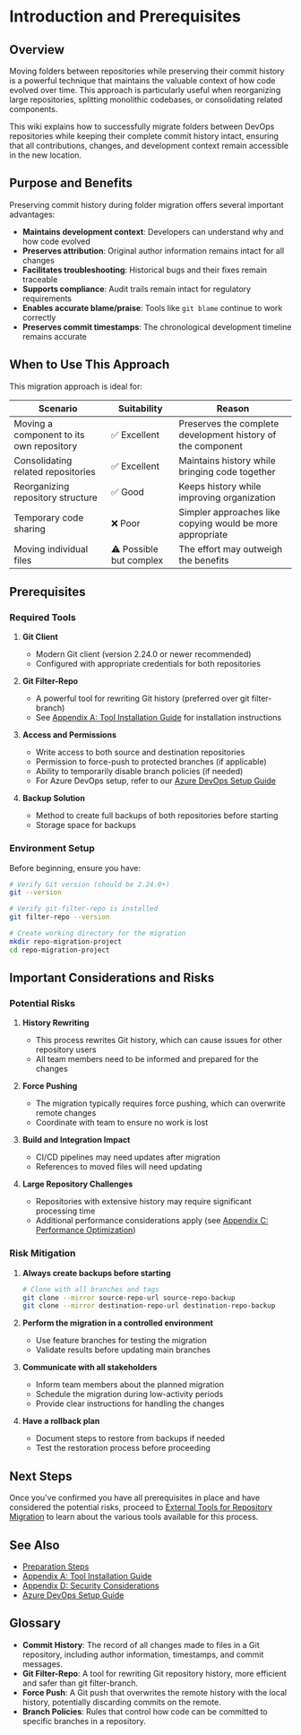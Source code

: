 # Introduction and Prerequisites

## Overview

Moving folders between repositories while preserving their commit history is a powerful technique that maintains the valuable context of how code evolved over time. This approach is particularly useful when reorganizing large repositories, splitting monolithic codebases, or consolidating related components.

This wiki explains how to successfully migrate folders between DevOps repositories while keeping their complete commit history intact, ensuring that all contributions, changes, and development context remain accessible in the new location.

## Purpose and Benefits

Preserving commit history during folder migration offers several important advantages:

- **Maintains development context**: Developers can understand why and how code evolved
- **Preserves attribution**: Original author information remains intact for all changes
- **Facilitates troubleshooting**: Historical bugs and their fixes remain traceable
- **Supports compliance**: Audit trails remain intact for regulatory requirements
- **Enables accurate blame/praise**: Tools like `git blame` continue to work correctly
- **Preserves commit timestamps**: The chronological development timeline remains accurate

## When to Use This Approach

This migration approach is ideal for:

| Scenario | Suitability | Reason |
|----------|-------------|--------|
| Moving a component to its own repository | ✅ Excellent | Preserves the complete development history of the component |
| Consolidating related repositories | ✅ Excellent | Maintains history while bringing code together |
| Reorganizing repository structure | ✅ Good | Keeps history while improving organization |
| Temporary code sharing | ❌ Poor | Simpler approaches like copying would be more appropriate |
| Moving individual files | ⚠️ Possible but complex | The effort may outweigh the benefits |

## Prerequisites

### Required Tools

1. **Git Client**
   - Modern Git client (version 2.24.0 or newer recommended)
   - Configured with appropriate credentials for both repositories

2. **Git Filter-Repo**
   - A powerful tool for rewriting Git history (preferred over git filter-branch)
   - See [Appendix A: Tool Installation Guide](./appendices/appendix-a-tool-installation.md) for installation instructions

3. **Access and Permissions**
   - Write access to both source and destination repositories
   - Permission to force-push to protected branches (if applicable)
   - Ability to temporarily disable branch policies (if needed)
   - For Azure DevOps setup, refer to our [Azure DevOps Setup Guide](./azure-devops-setup.md)

4. **Backup Solution**
   - Method to create full backups of both repositories before starting
   - Storage space for backups

### Environment Setup

Before beginning, ensure you have:

```bash
# Verify Git version (should be 2.24.0+)
git --version

# Verify git-filter-repo is installed
git filter-repo --version

# Create working directory for the migration
mkdir repo-migration-project
cd repo-migration-project
```

## Important Considerations and Risks

### Potential Risks

1. **History Rewriting**
   - This process rewrites Git history, which can cause issues for other repository users
   - All team members need to be informed and prepared for the changes

2. **Force Pushing**
   - The migration typically requires force pushing, which can overwrite remote changes
   - Coordinate with team to ensure no work is lost

3. **Build and Integration Impact**
   - CI/CD pipelines may need updates after migration
   - References to moved files will need updating

4. **Large Repository Challenges**
   - Repositories with extensive history may require significant processing time
   - Additional performance considerations apply (see [Appendix C: Performance Optimization](./appendices/appendix-c-performance-optimization.md))

### Risk Mitigation

1. **Always create backups before starting**
   ```bash
   # Clone with all branches and tags
   git clone --mirror source-repo-url source-repo-backup
   git clone --mirror destination-repo-url destination-repo-backup
   ```

2. **Perform the migration in a controlled environment**
   - Use feature branches for testing the migration
   - Validate results before updating main branches

3. **Communicate with all stakeholders**
   - Inform team members about the planned migration
   - Schedule the migration during low-activity periods
   - Provide clear instructions for handling the changes

4. **Have a rollback plan**
   - Document steps to restore from backups if needed
   - Test the restoration process before proceeding

## Next Steps

Once you've confirmed you have all prerequisites in place and have considered the potential risks, proceed to [External Tools for Repository Migration](./wiki-02-external-tools.md) to learn about the various tools available for this process.

## See Also

- [Preparation Steps](./wiki-03-preparation-steps.md)
- [Appendix A: Tool Installation Guide](./appendices/appendix-a-tool-installation.md)
- [Appendix D: Security Considerations](./appendices/appendix-d-security-considerations.md)
- [Azure DevOps Setup Guide](./azure-devops-setup.md)

## Glossary

- **Commit History**: The record of all changes made to files in a Git repository, including author information, timestamps, and commit messages.
- **Git Filter-Repo**: A tool for rewriting Git repository history, more efficient and safer than git filter-branch.
- **Force Push**: A Git push that overwrites the remote history with the local history, potentially discarding commits on the remote.
- **Branch Policies**: Rules that control how code can be committed to specific branches in a repository.
